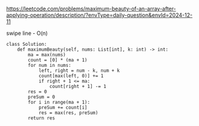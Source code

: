 https://leetcode.com/problems/maximum-beauty-of-an-array-after-applying-operation/description/?envType=daily-question&envId=2024-12-11

swipe line - O(n)
```
class Solution:
    def maximumBeauty(self, nums: List[int], k: int) -> int:
        ma = max(nums)
        count = [0] * (ma + 1)
        for num in nums:
            left, right = num - k, num + k
            count[max(left, 0)] += 1
            if right + 1 <= ma:
                count[right + 1] -= 1
        res = 0
        preSum = 0
        for i in range(ma + 1):
            preSum += count[i]
            res = max(res, preSum)
        return res 
```

